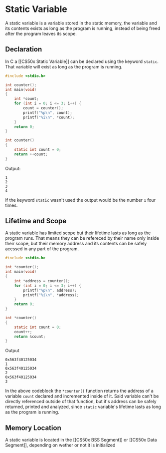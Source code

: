 # Static Variable
A static variable is a variable stored in the static memory, the variable and its contents exists as long as the program is running, instead of being freed after the program leaves its scope.

## Declaration
In C a [[CS50x Static Variable]] can be declared using the keyword `static`.  
That variable will exist as long as the program is running.

```c
#include <stdio.h>

int counter();
int main(void)
{
    int *count;
    for (int i = 0; i <= 3; i++) {
        count = counter();
        printf("%p\n", count);
        printf("%i\n", *count);
    }
    return 0;
}

int counter()
{
    static int count = 0;
    return ++count;
}

```
Output:
```
1
2
3
4
```

If the keyword `static` wasn't used the output would be the number `1` four times.

## Lifetime and Scope
A static variable has limited scope but their lifetime lasts as long as the program runs. That means they can be refereced by their name only inside their scope, but their memory address and its contents can be safely acessed in any part of the program.
```c
#include <stdio.h>

int *counter();
int main(void)
{
    int *address = counter();
    for (int i = 0; i <= 3; i++) {
        printf("%p\n", address);
        printf("%i\n", *address);
    }
    return 0;
}

int *counter()
{
    static int count = 0;
    count++;
    return &count;
}
```
Output
```
0x563f40125034
1
0x563f40125034
2
0x563f40125034
3

```

In the above codeblock the `*counter()` function returns the address of a variable `count` declared and incremented inside of it. Said variable can't be directly referenced outside of that function, but it's address can be safely returned, printed and analyzed, since `static` variable's lifetime lasts as long as the program is running.

## Memory Location
A static variable is located in the [[CS50x BSS Segment]] or [[CS50x Data Segment]], depending on wether or not it is initialized
